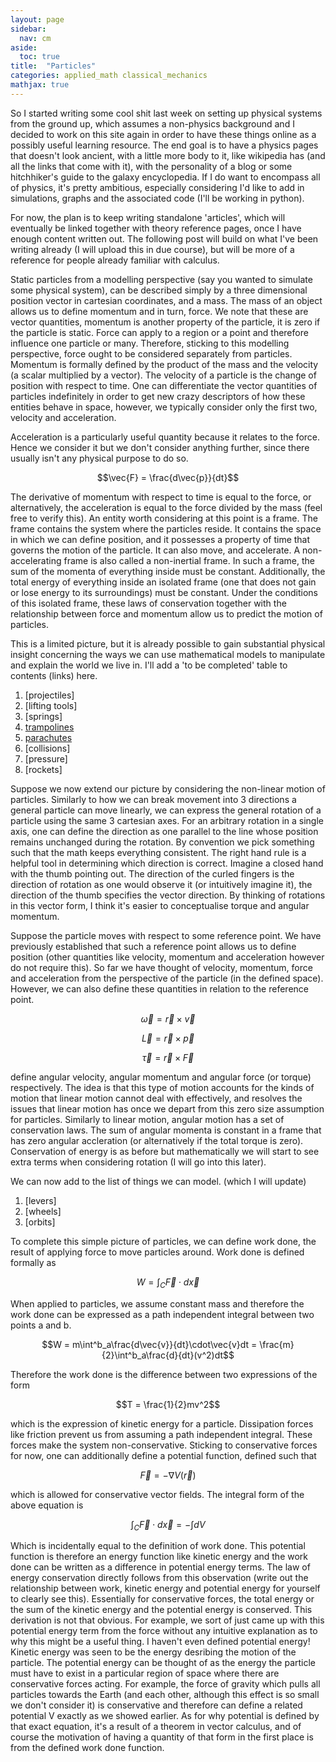 ```yaml
---
layout: page
sidebar:
  nav: cm
aside:
  toc: true
title:  "Particles"
categories: applied_math classical_mechanics
mathjax: true
---
```


So I started writing some cool shit last week on setting up physical systems from the ground up, which assumes a non-physics background and I decided to work on this site again in order to have these things online as a possibly useful learning resource. The end goal is to have a physics pages that doesn't look ancient, with a little more body to it, like wikipedia has (and all the links that come with it), with the personality of a blog or some hitchhiker's guide to the galaxy encyclopedia. If I do want to encompass all of physics, it's pretty ambitious, especially considering I'd like to add in simulations, graphs and the associated code (I'll be working in python).

For now, the plan is to keep writing standalone 'articles', which will eventually be linked together with theory reference pages, once I have enough content written out. The following post will build on what I've been writing already (I will upload this in due course), but will be more of a reference for people already familiar with calculus.

Static particles from a modelling perspective (say you wanted to simulate some physical system), can be described simply by a three dimensional position vector in cartesian coordinates, and a mass. The mass of an object allows us to define momentum and in turn, force. We note that these are vector quantities, momentum is another property of the particle, it is zero if the particle is static. Force can apply to a region or a point and therefore influence one particle or many. Therefore, sticking to this modelling perspective, force ought to be considered separately from particles. Momentum is formally defined by the product of the mass and the velocity (a scalar multiplied by a vector). The velocity of a particle is the change of position with respect to time. One can differentiate the vector quantities of particles indefinitely in order to get new crazy descriptors of how these entities behave in space, however, we typically consider only the first two, velocity and acceleration.

Acceleration is a particularly useful quantity because it relates to the force. Hence we consider it but we don't consider anything further, since there usually isn't any physical purpose to do so.

$$\vec{F} = \frac{d\vec{p}}{dt}$$

The derivative of momentum with respect to time is equal to the force, or alternatively, the acceleration is equal to the force divided by the mass (feel free to verify this). An entity worth considering at this point is a frame. The frame contains the system where the particles reside. It contains the space in which we can define position, and it possesses a property of time that governs the motion of the particle. It can also move, and accelerate. A non-accelerating frame is also called a non-inertial frame. In such a frame, the sum of the momenta of everything inside must be constant. Additionally, the total energy of everything inside an isolated frame (one that does not gain or lose energy to its surroundings) must be constant. Under the conditions of this isolated frame, these laws of conservation together with the relationship between force and momentum allow us to predict the motion of particles.

This is a limited picture, but it is already possible to gain substantial physical insight concerning the ways we can use mathematical models to manipulate and explain the world we live in. I'll add a 'to be completed' table to contents (links) here.

1. [projectiles]
2. [lifting tools]
3. [springs]
4. [trampolines](https://ragnamus.github.io/applied_math/diff_eq/ode-2-trampolines.html)
5. [parachutes](https://ragnamus.github.io/applied_math/diff_eq/ode-1-parachutes.html)
6. [collisions]
7. [pressure]
8. [rockets]

Suppose we now extend our picture by considering the non-linear motion of particles. Similarly to how we can break movement into 3 directions a general particle can move linearly, we can express the general rotation of a particle using the same 3 cartesian axes. For an arbitrary rotation in a single axis, one can define the direction as one parallel to the line whose position remains unchanged during the rotation. By convention we pick something such that the math keeps everything consistent. The right hand rule is a helpful tool in determining which direction is correct. Imagine a closed hand with the thumb pointing out. The direction of the curled fingers is the direction of rotation as one would observe it (or intuitively imagine it), the direction of the thumb specifies the vector direction. By thinking of rotations in this vector form, I think it's easier to conceptualise torque and angular momentum.

Suppose the particle moves with respect to some reference point. We have previously established that such a reference point allows us to define position (other quantities like velocity, momentum and acceleration however do not require this). So far we have thought of velocity, momentum, force and acceleration from the perspective of the particle (in the defined space). However, we can also define these quantities in relation to the reference point.

$$\vec{\omega} = \vec{r} \times \vec{v}$$

$$\vec{L} = \vec{r} \times \vec{p}$$

$$\vec{\tau} = \vec{r} \times \vec{F}$$

define angular velocity, angular momentum and angular force (or torque) respectively. The idea is that this type of motion accounts for the kinds of motion that linear motion cannot deal with effectively, and resolves the issues that linear motion has once we depart from this zero size assumption for particles. Similarly to linear motion, angular motion has a set of conservation laws. The sum of angular momenta is constant in a frame that has zero angular accleration (or alternatively if the total torque is zero). Conservation of energy is as before but mathematically we will start to see extra terms when considering rotation (I will go into this later).

We can now add to the list of things we can model. (which I will update)

1. [levers]
2. [wheels]
3. [orbits]

To complete this simple picture of particles, we can define work done, the result of applying force to move particles around. Work done is defined formally as

$$W = \int_{C}\vec{F}\cdot d\vec{x}$$

When applied to particles, we assume constant mass and therefore the work done can be expressed as a path independent integral between two points a and b.

$$W = m\int^b_a\frac{d\vec{v}}{dt}\cdot\vec{v}dt = \frac{m}{2}\int^b_a\frac{d}{dt}(v^2)dt$$

Therefore the work done is the difference between two expressions of the form

$$T = \frac{1}{2}mv^2$$

which is the expression of kinetic energy for a particle. Dissipation forces like friction prevent us from assuming a path independent integral. These forces make the system non-conservative. Sticking to conservative forces for now, one can additionally define a potential function, defined such that

$$\vec{F} = -\nabla V(\vec{r})$$

which is allowed for conservative vector fields. The integral form of the above equation is

$$\int_{C} \vec{F}\cdot d\vec{x} = -\int dV$$

Which is incidentally equal to the definition of work done. This potential function is therefore an energy function like kinetic energy and the work done can be written as a difference in potential energy terms. The law of energy conservation directly follows from this observation (write out the relationship between work, kinetic energy and potential energy for yourself to clearly see this). Essentially for conservative forces, the total energy or the sum of the kinetic energy and the potential energy is conserved. This derivation is not that obvious. For example, we sort of just came up with this potential energy term from the force without any intuitive explanation as to why this might be a useful thing. I haven't even defined potential energy! Kinetic energy was seen to be the energy desribing the motion of the particle. The potential energy can be thought of as the energy the particle must have to exist in a particular region of space where there are conservative forces acting. For example, the force of gravity which pulls all particles towards the Earth (and each other, although this effect is so small we don't consider it) is conservative and therefore can define a related potential V exactly as we showed earlier. As for why potential is defined by that exact equation, it's a result of a theorem in vector calculus, and of course the motivation of having a quantity of that form in the first place is from the defined work done function.
